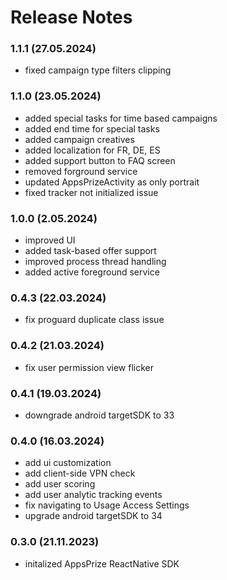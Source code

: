 # Release Notes

### 1.1.1 (27.05.2024)
* fixed campaign type filters clipping

### 1.1.0 (23.05.2024)
* added special tasks for time based campaigns
* added end time for special tasks
* added campaign creatives
* added localization for FR, DE, ES
* added support button to FAQ screen
* removed forground service
* updated AppsPrizeActivity as only portrait
* fixed tracker not initialized issue

### 1.0.0 (2.05.2024)
* improved UI
* added task-based offer support
* improved process thread handling
* added active foreground service

### 0.4.3 (22.03.2024)
* fix proguard duplicate class issue

### 0.4.2 (21.03.2024)
* fix user permission view flicker

### 0.4.1 (19.03.2024)
* downgrade android targetSDK to 33

### 0.4.0 (16.03.2024)
* add ui customization
* add client-side VPN check
* add user scoring
* add user analytic tracking events
* fix navigating to Usage Access Settings
* upgrade android targetSDK to 34

### 0.3.0 (21.11.2023)
* initalized AppsPrize ReactNative SDK
